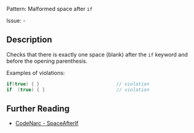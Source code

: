 Pattern: Malformed space after `if`

Issue: -

## Description

Checks that there is exactly one space (blank) after the `if` keyword and before the opening parenthesis.

Examples of violations:

``` groovy
if(true) { }                            // violation
if  (true) { }                          // violation
```

## Further Reading

* [CodeNarc - SpaceAfterIf](http://codenarc.sourceforge.net/codenarc-rules-formatting.html#SpaceAfterIf)